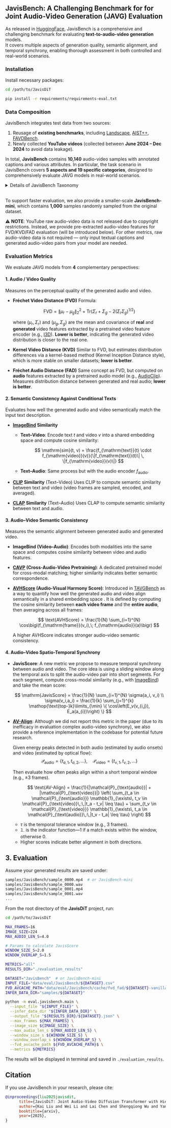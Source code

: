 ## JavisBench: A Challenging Benchmark for for Joint Audio-Video Generation (JAVG) Evaluation

As released in [HuggingFace](https://huggingface.co/datasets/JavisDiT/JavisBench),
JavisBench is a comprehensive and challenging benchmark for evaluating **text-to-audio-video generation** models.  
It covers multiple aspects of generation quality, semantic alignment, and temporal synchrony, enabling thorough assessment in both controlled and real-world scenarios.

### Installation

Install necessary packages:

```bash
cd /path/to/JavisDiT

pip install -r requirements/requirements-eval.txt
```

### Data Composition

JavisBench integrates test data from two sources:

1. Reusage of **existing benchmarks**, including [Landscape](https://github.com/researchmm/MM-Diffusion#Test), [AIST++](https://github.com/researchmm/MM-Diffusion#Test), [FAVDBench](https://github.com/OpenNLPLab/FAVDBench).
2. Newly collected **YouTube videos** (collected between **June 2024 – Dec 2024** to avoid data leakage).

In total, **JavisBench** contains **10,140** audio-video samples with annotated captions and various attributes.
In particular, the task scenario in JavisBench covers **5 aspects and 19 specific categories**, designed to comprehensively evaluate JAVG models in real-world scenarios.

<details> 
<summary> Details of JavisBench Taxonomy</summary>

| Aspect | Category | Description and Examples |
|---|---|---|
| Event Scenario | Natural Scenario | Scenes dominated by natural environments with minimal human interference, such as forests, oceans, and mountains. |
|  | Urban Scenario | Outdoor spaces shaped by human activity, including cities, villages, streets, and parks. |
|  | Living Scenario | Indoor environments where daily human activities occur, like houses, schools, and shopping malls. |
|  | Industrial Scenario | Work-oriented spaces related to industrial or energy activities, such as factories, construction sites, and mines. |
|  | Virtual Scenario | Imaginative or abstract settings, including virtual worlds, sci-fi cities, and artistic installations. |
| Visual Style | Camera Shooting | Filmed with handheld, fixed, or drone cameras, including slow-motion footage. |
|  | 2D-Animate | Styles like hand-drawn animation, flat animation, cartoon styles, or watercolor illustrations. |
|  | 3D-Animate | Photorealistic styles, sci-fi/magical effects, CG (Computer Graphics), or steam- punk aesthetics. |
| Sound Type | Ambient Sounds | Sounds that occur naturally in the environment, including both natural and human-influenced surroundings. This category includes sounds like wind, rain, water flow, animal sounds, human activity (e.g., traffic, construction), and urban noise. |
|  | Biological Sounds | Sounds produced by living creatures (e.g.animals, birds). This includes vocal- izations such as barking, chirping, growling, as well as non-vocal human sounds like heartbeat, and other physical noises. |
|  | Mechanical Sounds | Sounds generated by man-made machines, devices, or mechanical processes. This includes the noise of engines, motors, appliances, and any mechanical or electronic noise. This category also includes malfunction sounds (e.g., malfunc- tioning machinery or alarms). |
|  | Musical Sounds | Sounds related to music or musical performance, including both human- generated and instrument-generated sounds and melodies. This category covers singing, instrumental performances, as well as background music used in vari- ous media formats. |
|  | Speech Sounds | Sounds generated from human speech, whether in conversation, dialogue, public speeches, debates, interviews, or monologues. This category specifically covers linguistic communication in various contexts, whether formal, informal, or contentious. |
| Spatial Composition | Single Subject | There is only one primary object or source producing sound in the scene. |
|  | Multiple Subject | There are multiple primary objects that (or potentially can) make sounds in the scene. |
|  | Off-screen Sound | The source of the sound is not visible in the scene but logically exists (e.g., a car engine outside the camera view). |
| Temporal Composition | Single Event | The audio contains only one event, with no overlapping sounds. For example, “a single dog barking without background noise.” |
|  | Sequential Events | There are multiple events occurring sequentially, with no overlap. For example, “the applause begins after the music performance ends.” |
|  | Simultaneous Events | Multiple audio sources are present simultaneously, such as “a person speaking while music plays in the background.” |

</details>

<br>

To support faster evaluation, we also provide a smaller-scale **JavisBench-mini**, which contains **1,000** samples randomly sampled from the original dataset.


:warning: **NOTE**: YouTube raw audio-video data is not released due to copyright restrictions. Instead, we provide pre-extracted audio-video features for FVD/KVD/FAD evaluation (will be introduced below). For other metrics, raw audio-video data is not required — only input textual captions and generated audio-video pairs from your model are needed.


### Evaluation Metrics

We evaluate JAVG models from **4** complementary perspectives:



#### 1. Audio / Video Quality

Measures on the perceptual quality of the generated audio and video.

* **Fréchet Video Distance (FVD)**
  Formula:

  $$
  \mathrm{FVD} = \|\mu_r - \mu_g\|_2^2 + \mathrm{Tr}(\Sigma_r + \Sigma_g - 2(\Sigma_r\Sigma_g)^{1/2})
  $$

  where $(\mu_r, \Sigma_r)$ and $(\mu_g, \Sigma_g)$ are the mean and covariance of **real** and **generated** video features extracted by a pretrained video feature encoder (e.g., [I3D](https://arxiv.org/pdf/1705.07750)).
  **Lower is better**, indicating the generated video distribution is closer to the real one.

* **Kernel Video Distance (KVD)**
  Similar to FVD, but estimates distribution differences via a kernel-based method (Kernel Inception Distance style), which is more stable on smaller datasets; **lower is better**.

* **Fréchet Audio Distance (FAD)**
  Same concept as FVD, but computed on **audio** features extracted by a pretrained audio model (e.g., [AudioClip](https://arxiv.org/pdf/2106.13043)).
  Measures distribution distance between generated and real audio; **lower is better**.


#### 2. Semantic Consistency Against Conditional Texts

Evaluates how well the generated audio and video semantically match the input text description.

* **[ImageBind](https://github.com/facebookresearch/ImageBind) Similarity**

  * **Text–Video**: Encode text $t$ and video $v$ into a shared embedding space and compute cosine similarity:

    $$
    \mathrm{sim}(t, v) = \frac{f_{\mathrm{text}}(t) \cdot f_{\mathrm{video}}(v)}{\|f_{\mathrm{text}}(t)\| \, \|f_{\mathrm{video}}(v)\|}
    $$
  * **Text–Audio**: Same process but with the audio encoder $f_{\mathrm{audio}}$.

* **[CLIP](https://github.com/openai/CLIP) Similarity** (Text–Video)
  Uses CLIP to compute semantic similarity between text and video (video frames are sampled, encoded, and averaged).

* **[CLAP](https://github.com/LAION-AI/CLAP) Similarity** (Text–Audio)
  Uses CLAP to compute semantic similarity between text and audio.


#### 3. Audio–Video Semantic Consistency

Measures the semantic alignment between generated audio and generated video.

* **ImageBind (Video–Audio)**:
  Encodes both modalities into the same space and computes cosine similarity between video and audio features.

* **[CAVP](https://github.com/luosiallen/Diff-Foley) (Cross-Audio-Video Pretraining)**:
  A dedicated pretrained model for cross-modal matching; higher similarity indicates better semantic correspondence.

* **[AVHScore](https://arxiv.org/pdf/2404.14381) (Audio-Visual Harmony Score)**:
  Introduced in [TAVGBench](https://arxiv.org/pdf/2404.14381) as a way to quantify how well the generated audio and video align semantically in a shared embedding space .
  It is defined by computing the cosine similarity between **each video frame** and the **entire audio**, then averaging across all frames:

  $$
  \text{AVHScore} = \frac{1}{N} \sum_{i=1}^{N} \cos\bigl(f_{\mathrm{frame}}(v_i),\; f_{\mathrm{audio}}(a)\bigr)
  $$

  A higher AVHScore indicates stronger audio–video semantic consistency.


#### 4. Audio–Video Spatio-Temporal Synchrony

- **JavisScore**:
  A new metric we propose to measure temporal synchrony between audio and video. The core idea is using a sliding window along the temporal axis to split the audio-video pair into short segments. For each segment, compute cross-modal similarity (e.g., with [ImageBind]((https://github.com/facebookresearch/ImageBind) )) and take the mean score:

  $$
  \mathrm{JavisScore} = \frac{1}{N} \sum_{i=1}^{N} \sigma(a_i, v_i) \\
  \sigma(v_i,a_i) = \frac{1}{k} \sum_{j=1}^{k} \mathop{\text{top-}k}\limits_{\min} \{ \cos\left(E_v(v_{i,j}), E_a(a_{i})\right) \}
  $$

- **[AV-Align](https://arxiv.org/pdf/2309.16429)**:
  Although we did not report this metric in the paper (due to its inefficacy in evaluation complex audio-video synchrony), we also provide a reference implementation in the codebase for potential future research.

  Given energy peaks detected in both audio (estimated by audio onsets) and video (estimated by optical flow):
  $$
  \mathcal{P}_{\text{audio}} = \{t_{a,1}, t_{a,2}, \dots\},\quad
  \mathcal{P}_{\text{video}} = \{t_{v,1}, t_{v,2}, \dots\}
  $$
  
  Then evaluate how often peaks align within a short temporal window (e.g., ±3 frames).

  $$
  \text{AV-Align} = \frac{1}{|\mathcal{P}_{\text{audio}}| + |\mathcal{P}_{\text{video}}|}
  \left( \sum_{t_a \in \mathcal{P}_{\text{audio}}}
         \mathbb{1}_{\exists\, t_v \in \mathcal{P}_{\text{video}}\,:\,|t_a - t_v| \leq \tau}
       + \sum_{t_v \in \mathcal{P}_{\text{video}}}
         \mathbb{1}_{\exists\, t_a \in \mathcal{P}_{\text{audio}}\,:\,|t_v - t_a| \leq \tau}
  \right)
  $$

  * $\tau$ is the temporal tolerance window (e.g., 3 frames).
  * $\mathbb{1}_{\cdot}$ is the indicator function—1 if a match exists within the window, otherwise 0.
  * Higher scores indicate better alignment in both directions.



## 3. Evaluation

Assume your generated results are saved under:

```bash
samples/JavisBench/sample_0000.mp4  # or JavisBench-mini
samples/JavisBench/sample_0000.wav
samples/JavisBench/sample_0001.mp4
samples/JavisBench/sample_0001.wav
...
```

From the root directory of the **JavisDiT** project, run:

```bash
cd /path/to/JavisDiT

MAX_FRAMES=16
IMAGE_SIZE=224
MAX_AUDIO_LEN_S=4.0

# Params to calculate JavisScore
WINDOW_SIZE_S=2.0
WINDOW_OVERLAP_S=1.5

METRICS="all" 
RESULTS_DIR="./evaluation_results"

DATASET="JavisBench"  # or JavisBench-mini
INPUT_FILE="data/eval/JavisBench/${DATASET}.csv"
FVD_AVCACHE_PATH="data/eval/JavisBench/cache/fvd_fad/${DATASET}-vanilla-max4s.pt"
INFER_DATA_DIR="samples/${DATASET}"

python -m eval.javisbench.main \
  --input_file "${INPUT_FILE}" \
  --infer_data_dir "${INFER_DATA_DIR}" \
  --output_file "${RESULTS_DIR}/${DATASET}.json" \
  --max_frames ${MAX_FRAMES} \
  --image_size ${IMAGE_SIZE} \
  --max_audio_len_s ${MAX_AUDIO_LEN_S} \
  --window_size_s ${WINDOW_SIZE_S} \
  --window_overlap_s ${WINDOW_OVERLAP_S} \
  --fvd_avcache_path ${FVD_AVCACHE_PATH}$ \
  --metrics ${METRICS}
```

The results will be displayed in terminal and saved in `./evaluation_results`.


## Citation

If you use JavisBench in your research, please cite:

```bibtex
@inproceedings{liu2025javisdit,
      title={JavisDiT: Joint Audio-Video Diffusion Transformer with Hierarchical Spatio-Temporal Prior Synchronization}, 
      author={Kai Liu and Wei Li and Lai Chen and Shengqiong Wu and Yanhao Zheng and Jiayi Ji and Fan Zhou and Rongxin Jiang and Jiebo Luo and Hao Fei and Tat-Seng Chua},
      booktitle={arxiv},
      year={2025}, 
}
```
